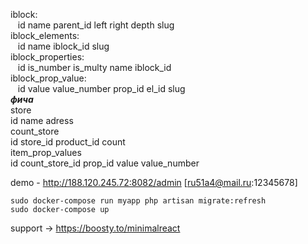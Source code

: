 iblock:  
&nbsp;&nbsp;&nbsp;id name parent_id left right depth slug   
iblock_elements:  
&nbsp;&nbsp;&nbsp;id name iblock_id slug  
iblock_properties:  
&nbsp;&nbsp;&nbsp;id is_number is_multy name iblock_id  
iblock_prop_value:  
&nbsp;&nbsp;&nbsp;id value value_number prop_id el_id slug   
***фича***  
store  
id name adress  
count_store  
id store_id product_id count  
item_prop_values  
id count_store_id prop_id value value_number

demo - http://188.120.245.72:8082/admin [ru51a4@mail.ru:12345678]
   

```
sudo docker-compose run myapp php artisan migrate:refresh
sudo docker-compose up
```
  
support -> https://boosty.to/minimalreact
